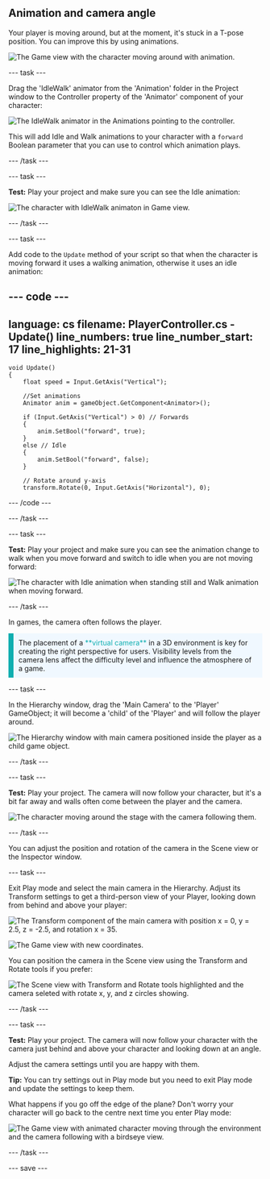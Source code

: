 ## Animation and camera angle

Your player is moving around, but at the moment, it's stuck in a T-pose position. You can improve this by using animations. 

![The Game view with the character moving around with animation.](images/animated-char.gif)

--- task ---

Drag the 'IdleWalk' animator from the 'Animation' folder in the Project window to the Controller property of the 'Animator' component of your character:

![The IdleWalk animator in the Animations pointing to the controller.](images/move_idlewalk.png)

This will add Idle and Walk animations to your character with a `forward` Boolean parameter that you can use to control which animation plays.

--- /task ---

--- task ---

**Test:** Play your project and make sure you can see the Idle animation:

![The character with IdleWalk animaton in Game view.](images/idlewalk-animation.gif)

--- /task ---

--- task ---

Add code to the `Update` method of your script so that when the character is moving forward it uses a walking animation, otherwise it uses an idle animation: 

--- code ---
---
language: cs
filename: PlayerController.cs - Update()
line_numbers: true
line_number_start: 17
line_highlights: 21-31
---
    void Update()
    {
        float speed = Input.GetAxis("Vertical");

        //Set animations
        Animator anim = gameObject.GetComponent<Animator>();

        if (Input.GetAxis("Vertical") > 0) // Forwards
        {
            anim.SetBool("forward", true);
        }
        else // Idle
        {
            anim.SetBool("forward", false);
        }

        // Rotate around y-axis
        transform.Rotate(0, Input.GetAxis("Horizontal"), 0);
--- /code ---

--- /task ---

--- task ---

**Test:** Play your project and make sure you can see the animation change to walk when you move forward and switch to idle when you are not moving forward: 

![The character with Idle animation when standing still and Walk animation when moving forward.](images/idle-and-walk-animation.gif)

--- /task ---

In games, the camera often follows the player. 

<p style="border-left: solid; border-width:10px; border-color: #0faeb0; background-color: aliceblue; padding: 10px;">
The placement of a <span style="color: #0faeb0">**virtual camera**</span> in a 3D environment is key for creating the right perspective for users. Visibility levels from the camera lens affect the difficulty level and influence the atmosphere of a game. 
</p>

--- task ---

In the Hierarchy window, drag the 'Main Camera' to the 'Player' GameObject; it will become a 'child' of the 'Player' and will follow the player around. 

![The Hierarchy window with main camera positioned inside the player as a child game object.](images/child-camera.png)

--- /task ---

--- task ---

**Test:** Play your project. The camera will now follow your character, but it's a bit far away and walls often come between the player and the camera. 

![The character moving around the stage with the camera following them.](images/camera-follow-player.gif)

--- /task ---

You can adjust the position and rotation of the camera in the Scene view or the Inspector window.

--- task ---

Exit Play mode and select the main camera in the Hierarchy. Adjust its Transform settings to get a third-person view of your Player, looking down from behind and above your player: 

![The Transform component of the main camera with position x = 0, y = 2.5, z = -2.5, and rotation x = 35.](images/birdseye-transform.png)

![The Game view with new coordinates.](images/birdseye-game.png)

You can position the camera in the Scene view using the Transform and Rotate tools if you prefer:

![The Scene view with Transform and Rotate tools highlighted and the camera seleted with rotate x, y, and z circles showing.](images/transform-rotate-scene.png)

--- /task ---

--- task ---

**Test:** Play your project. The camera will now follow your character with the camera just behind and above your character and looking down at an angle.

Adjust the camera settings until you are happy with them.

**Tip:** You can try settings out in Play mode but you need to exit Play mode and update the settings to keep them.

What happens if you go off the edge of the plane? Don't worry your character will go back to the centre next time you enter Play mode:

![The Game view with animated character moving through the environment and the camera following with a birdseye view.](images/birdseye-walkthrough.gif)

--- /task ---

--- save ---
